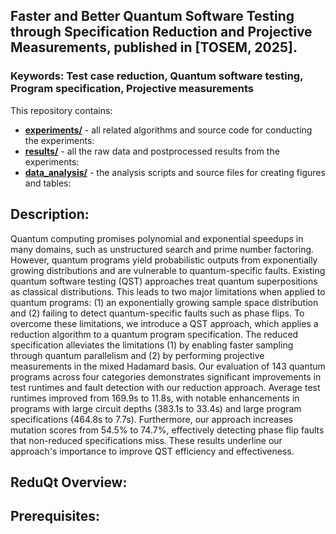 Faster and Better Quantum Software Testing through Specification Reduction and Projective Measurements, published in [TOSEM, 2025].
-
### **Keywords**: Test case reduction, Quantum software testing, Program specification, Projective measurements

This repository contains:

- **[experiments/](./experiments/)** - all related algorithms and source code for conducting the experiments:
- **[results/](./results/)** - all the raw data and postprocessed results from the experiments:
- **[data_analysis/](./data_analysis/)** - the analysis scripts and source files for creating figures and tables:

Description:
-
Quantum computing promises polynomial and exponential speedups in many domains, such as unstructured search and prime number factoring. However, quantum programs yield probabilistic outputs from exponentially growing distributions and are vulnerable to quantum-specific faults. Existing quantum software testing (QST) approaches treat quantum superpositions as classical distributions. This leads to two major limitations when applied to quantum programs: (1) an exponentially growing sample space distribution and (2) failing to detect quantum-specific faults such as phase flips. To overcome these limitations, we introduce a QST approach, which applies a reduction algorithm to a quantum program specification. The reduced specification alleviates the limitations (1) by enabling faster sampling through quantum parallelism and (2) by performing projective measurements in the mixed Hadamard basis. Our evaluation of 143 quantum programs across four categories demonstrates significant improvements in test runtimes and fault detection with our reduction approach. Average test runtimes improved from 169.9s to 11.8s, with notable enhancements in programs with large circuit depths (383.1s to 33.4s) and large program specifications (464.8s to 7.7s). Furthermore, our approach increases mutation scores from 54.5% to 74.7%, effectively detecting phase flip faults that non-reduced specifications miss. These results underline our approach's importance to improve QST efficiency and effectiveness.

ReduQt Overview:
-

Prerequisites:
-
